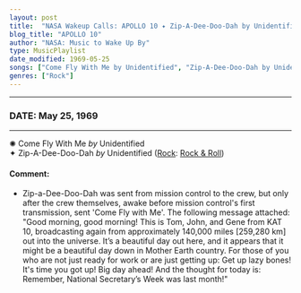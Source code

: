 ```yaml
---
layout: post
title:  "NASA Wakeup Calls: APOLLO 10 ✦ Zip-A-Dee-Doo-Dah by Unidentified ✫ May 25, 1969"
blog_title: "APOLLO 10"
author: "NASA: Music to Wake Up By"
type: MusicPlaylist
date_modified: 1969-05-25
songs: ["Come Fly With Me by Unidentified", "Zip-A-Dee-Doo-Dah by Unidentified"]
genres: ["Rock"]
---
```


----
### DATE: May 25, 1969
----
✺ Come Fly With Me *by* Unidentified  <a target="blank_" href="https://www.discogs.com/label/784508-Come-Fly-With-Me">
    <i class="fas fa-compact-disc"
       title="Discogs entry for this song"
       alt="Discogs entry for this song"
       style="font-size: 1.1em;"></i></a>
      &nbsp;<br />
✦ Zip-A-Dee-Doo-Dah *by* Unidentified ([Rock](https://www.discogs.com/genre/Rock): [Rock & Roll](https://www.discogs.com/style/Rock%20%26%20Roll)) <a target="blank_" href="https://www.discogs.com/Max-Merritt-And-The-Meteors-Zip-A-Dee-Doo-Dah/master/450244">
    <i class="fas fa-compact-disc"
       title="Discogs entry for this song"
       alt="Discogs entry for this song"
       style="font-size: 1.1em;"></i></a>
    

#### Comment:
* Zip-a-Dee-Doo-Dah was sent from mission control to the crew, but only after the crew themselves, awake before mission control's first transmission, sent 'Come Fly with Me'. The following message attached: "Good morning, good morning! This is Tom, John, and Gene from KAT 10, broadcasting again from approximately 140,000 miles [259,280 km] out into the universe. It’s a beautiful day out here, and it appears that it might be a beautiful day down in Mother Earth country. For those of you who are not just ready for work or are just getting up: Get up lazy bones! It's time you got up! Big day ahead! And the thought for today is: Remember, National Secretary’s Week was last month!"




<br/>
<center>
	<a target="_blank"
	   href="https://twitter.com/intent/tweet?hashtags=Space,NASA,Playlist,NASAWakeupCalls,SpaceProgram&text=🚀 {{ page.author}}, {{ page.title }}. {{ site.url }}{{ page.url }}&via=nasawakeupcalls"><i class="fab fa-twitter" title="Tweet this page" alt="Tweet this page" style="font-size: 1.3em;"></i></a>
	&nbsp; 	<i class="fas fa-user-astronaut" style="font-size: 1.5em;"></i> &nbsp;
    <a id="custom_amazon_link"
       type="amzn" search="#"
       category="popular music">
    <i class="fab fa-amazon" style="font-size: 1.3em;"></i></a>
</center>

<!-- Randomly resolve an individual entry from a song array -->
<script src="/assets/javascript/seedrandom.min.js"></script>
<script>
  var wake_me_up = ["Come Fly With Me by Unidentified", "Zip-A-Dee-Doo-Dah by Unidentified"];
  var prng = new Math.seedrandom();
  function randomSong() {
    song = wake_me_up[Math.floor(Math.random() * wake_me_up.length)];
    var amazon_link = document.getElementById("custom_amazon_link");
    amazon_link.setAttribute("search", song);
  }
  window.onload = randomSong();
</script>
